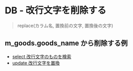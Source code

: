 # DB - 改行文字を削除する


> replace(カラム名, 置換前の文字, 置換後の文字)

## m_goods.goods_name から削除する例

* [select 改行文字のものを検索](/tech/dir/db_05/sql001.sql)
* [update 改行文字を置換](/tech/dir/db_05/sql002.sql)
